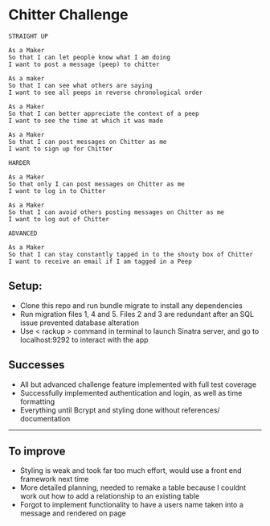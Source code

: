Chitter Challenge
=================

```
STRAIGHT UP

As a Maker
So that I can let people know what I am doing  
I want to post a message (peep) to chitter

As a maker
So that I can see what others are saying  
I want to see all peeps in reverse chronological order

As a Maker
So that I can better appreciate the context of a peep
I want to see the time at which it was made

As a Maker
So that I can post messages on Chitter as me
I want to sign up for Chitter

HARDER

As a Maker
So that only I can post messages on Chitter as me
I want to log in to Chitter

As a Maker
So that I can avoid others posting messages on Chitter as me
I want to log out of Chitter

ADVANCED

As a Maker
So that I can stay constantly tapped in to the shouty box of Chitter
I want to receive an email if I am tagged in a Peep
```

Setup:
-------

* Clone this repo and run bundle migrate to install any dependencies
* Run migration files 1, 4 and 5. Files 2 and 3 are redundant after an SQL issue prevented database alteration  
* Use < rackup > command in terminal to launch Sinatra server, and go to localhost:9292 to interact with the app


Successes
-----

* All but advanced challenge feature implemented with full test coverage
* Successfully implemented authentication and login, as well as time formatting
* Everything until Bcrypt and styling done without references/ documentation

------------------

To improve
-----
* Styling is weak and took far too much effort, would use a front end framework next time
* More detailed planning, needed to remake a table because I couldnt work out how to add a relationship to an existing table
* Forgot to implement functionality to have a users name taken into a message and rendered on page
